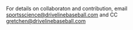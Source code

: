 For details on collaboraton and contribution, email sportsscience@drivelinebaseball.com and CC gretchen@drivelinebaseball.com
